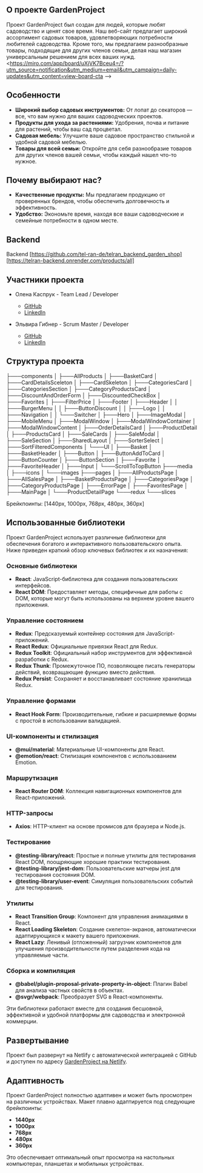 ## О проекте GardenProject

Проект GardenProject был создан для людей, которые любят садоводство и ценят свое время. Наш веб-сайт предлагает широкий ассортимент садовых товаров, удовлетворяющих потребности любителей садоводства. Кроме того, мы предлагаем разнообразные товары, подходящие для других членов семьи, делая наш магазин универсальным решением для всех ваших нужд.
<https://miro.com/app/board/uXjVK7Bceu4=/?utm_source=notification&utm_medium=email&utm_campaign=daily-updates&utm_content=view-board-cta -->

## Особенности

- **Широкий выбор садовых инструментов:** От лопат до секаторов — все, что вам нужно для ваших садоводческих проектов.
- **Продукты для ухода за растениями:** Удобрения, почва и питание для растений, чтобы ваш сад процветал.
- **Садовая мебель:** Улучшите ваше садовое пространство стильной и удобной садовой мебелью.
- **Товары для всей семьи:** Откройте для себя разнообразие товаров для других членов вашей семьи, чтобы каждый нашел что-то нужное.

## Почему выбирают нас?

- **Качественные продукты:** Мы предлагаем продукцию от проверенных брендов, чтобы обеспечить долговечность и эффективность.
- **Удобство:** Экономьте время, находя все ваши садоводческие и семейные потребности в одном месте.

## <a id="backend">Backend</a>
Backend [https://github.com/tel-ran-de/telran_backend_garden_shop]
 [https://telran-backend.onrender.com/products/all]

## <a id="contributors">Участники проекта</a>

- Олена Каспрук - Team Lead / Developer
  - [GitHub](https://github.com/Ferst1)
  - [LinkedIn](https://www.linkedin.com/in/coding777/)

- Эльвира Гибнер - Scrum Master / Developer  
  - [GitHub](https://github.com/ghibnerelvira)
  - [LinkedIn](https://www.linkedin.com/in/elvira-ghibner/)

## Структура проекта

├───components
│   ├───AllProducts
│   ├───BasketCard
│   ├───CardDetailsSceleton
│   ├───CardSkeleton
│   ├───CategoriesCard
│   ├───CategoriesSection
│   ├───CategoryProductsCard
│   ├───DiscountAndOrderForm
│   ├───DiscountedCheckBox
│   ├───Favorites
│   ├───FilterPrice
│   ├───Footer
│   ├───Header
│   │   ├───BurgerMenu
│   │   ├───ButtonDiscount
│   │   ├───Logo
│   │   ├───Navigation
│   │   └───Switcher
│   ├───Hero
│   ├───ImageModal
│   ├───MobileMenu
│   ├───ModalWindow
│   ├───ModalWindowContainer
│   ├───ModalWindowContent
│   ├───OrderDetailsCard
│   ├───ProductDetail
│   ├───ProductsCard
│   ├───SaleCards
│   ├───SaleModal
│   ├───SaleSection
│   ├───SharedLayout
│   ├───SorterSelect
│   ├───SortFilteredComponents
│   └───UI
│       ├───Basket
│       ├───BasketHeader
│       ├───Button
│       ├───ButtonAddToCard
│       ├───ButtonCounter
│       ├───ButtonSection
│       ├───Favorite
│       ├───FavoriteHeader
│       ├───Input
│       └───ScrollToTopButton
├───media
│   ├───icons
│   └───images
├───pages
│   ├───AllProductsPage
│   ├───AllSalesPage
│   ├───BasketProductsPage
│   ├───CategoriesPage
│   ├───CategoryProductsPage
│   ├───ErrorPage
│   ├───FavoritesPage
│   ├───MainPage
│   └───ProductDetailPage
└───redux
    └───slices

Брейкпоинты: [1440px, 1000px, 768px, 480px, 360px]

## Использованные библиотеки

Проект GardenProject использует различные библиотеки для обеспечения богатого и интерактивного пользовательского опыта. Ниже приведен краткий обзор ключевых библиотек и их назначения:

### Основные библиотеки
- **React**: JavaScript-библиотека для создания пользовательских интерфейсов.
- **React DOM**: Предоставляет методы, специфичные для работы с DOM, которые могут быть использованы на верхнем уровне вашего приложения.

### Управление состоянием
- **Redux**: Предсказуемый контейнер состояния для JavaScript-приложений.
- **React Redux**: Официальные привязки React для Redux.
- **Redux Toolkit**: Официальный набор инструментов для эффективной разработки с Redux.
- **Redux Thunk**: Промежуточное ПО, позволяющее писать генераторы действий, возвращающие функцию вместо действия.
- **Redux Persist**: Сохраняет и восстанавливает состояние хранилища Redux.

### Управление формами
- **React Hook Form**: Производительные, гибкие и расширяемые формы с простой в использовании валидацией.

### UI-компоненты и стилизация
- **@mui/material**: Материальные UI-компоненты для React.
- **@emotion/react**: Стилизация компонентов с использованием Emotion.

### Маршрутизация
- **React Router DOM**: Коллекция навигационных компонентов для React-приложений.

### HTTP-запросы
- **Axios**: HTTP-клиент на основе промисов для браузера и Node.js.

### Тестирование
- **@testing-library/react**: Простые и полные утилиты для тестирования React DOM, поощряющие хорошие практики тестирования.
- **@testing-library/jest-dom**: Пользовательские матчеры jest для тестирования состояния DOM.
- **@testing-library/user-event**: Симуляция пользовательских событий для тестирования.

### Утилиты
- **React Transition Group**: Компонент для управления анимациями в React.
- **React Loading Skeleton**: Создание скелетон-экранов, автоматически адаптирующихся к макету вашего приложения.
- **React Lazy**: Ленивый (отложенный) загрузчик компонентов для улучшения производительности путем разделения кода на управляемые части.

### Сборка и компиляция
- **@babel/plugin-proposal-private-property-in-object**: Плагин Babel для анализа частных свойств в объектах.
- **@svgr/webpack**: Преобразует SVG в React-компоненты.

Эти библиотеки работают вместе для создания бесшовной, эффективной и удобной платформы для садоводства и электронной коммерции.

## Развертывание

Проект был развернут на Netlify с автоматической интеграцией с GitHub и доступен по адресу [GardenProject на Netlify](https://gardensproject.netlify.app/).

## Адаптивность

Проект GardenProject полностью адаптивен и может быть просмотрен на различных устройствах. Макет плавно адаптируется под следующие брейкпоинты:
- **1440px**
- **1000px**
- **768px**
- **480px**
- **360px**

Это обеспечивает оптимальный опыт просмотра на настольных компьютерах, планшетах и мобильных устройствах.
